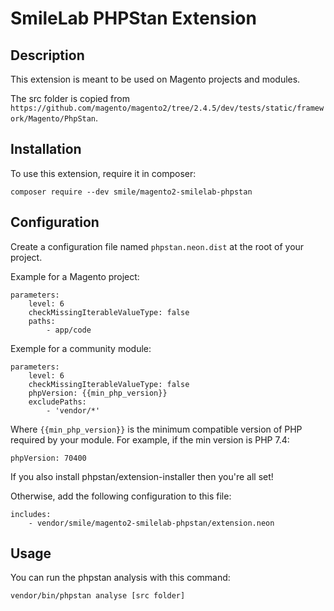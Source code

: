 # SmileLab PHPStan Extension

## Description

This extension is meant to be used on Magento projects and modules.

The src folder is copied from `https://github.com/magento/magento2/tree/2.4.5/dev/tests/static/framework/Magento/PhpStan`.

## Installation

To use this extension, require it in composer:

```shell
composer require --dev smile/magento2-smilelab-phpstan
```

## Configuration

Create a configuration file named `phpstan.neon.dist` at the root of your project.

Example for a Magento project:

```neon
parameters:
    level: 6
    checkMissingIterableValueType: false
    paths:
        - app/code

```

Exemple for a community module:

```neon
parameters:
    level: 6
    checkMissingIterableValueType: false
    phpVersion: {{min_php_version}}
    excludePaths:
        - 'vendor/*'
```

Where `{{min_php_version}}` is the minimum compatible version of PHP required by your module. For example, if the min version is PHP 7.4:

```neon
phpVersion: 70400
```

If you also install phpstan/extension-installer then you're all set!

Otherwise, add the following configuration to this file:

```neon
includes:
    - vendor/smile/magento2-smilelab-phpstan/extension.neon
```

## Usage

You can run the phpstan analysis with this command:

```shell
vendor/bin/phpstan analyse [src folder]
```

